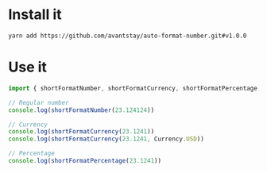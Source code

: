 # Install it
`yarn add https://github.com/avantstay/auto-format-number.git#v1.0.0`

# Use it
```typescript
import { shortFormatNumber, shortFormatCurrency, shortFormatPercentage, Currency } from 'auto-format-number'

// Regular number
console.log(shortFormatNumber(23.124124))

// Currency
console.log(shortFormatCurrency(23.1241))
console.log(shortFormatCurrency(23.1241, Currency.USD))

// Percentage
console.log(shortFormatPercentage(23.1241))
```